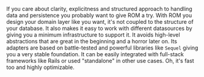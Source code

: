 If you care about clarity, explicitness and structured approach to handling data
and persistence you probably want to give ROM a try. With ROM you design your
domain layer like you want, it's not coupled to the structure of your database.
It also makes it easy to work with different datasources by giving you a minimum
infrastructure to support it. It avoids high-level abstractions that are great
in the beginning and a horror later on. Its adapters are based on battle-tested
and powerful libraries like `Sequel` giving you a very stable foundation. It can
be easily integrated with full-stack frameworks like Rails or used "standalone"
in other use cases. Oh, it's fast too and highly optimizable.
